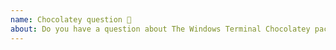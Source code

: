```yaml
---
name: Chocolatey question 💬
about: Do you have a question about The Windows Terminal Chocolatey package?
---
```


<!--
🚨🚨🚨🚨🚨🚨🚨🚨🚨🚨

STOP RIGHT HERE - DO NOT CREATE A TICKET FOR A CHOCOLATEY QUESTION ON THIS REPOSITORY

Create an issue here: https://github.com/mkevenaar/chocolatey-packages/issues

-or-

If you have any other issue with the Chocolatey package please go to the package page: https://chocolatey.org/packages/microsoft-windows-terminal and follow the Chocolatey triage process https://chocolatey.org/docs/package-triage-process
-->
